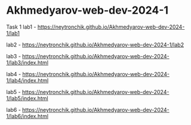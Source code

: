 # Akhmedyarov-web-dev-2024-1
Task 1
lab1 - https://neytronchik.github.io/Akhmedyarov-web-dev-2024-1/lab1

lab2 - https://neytronchik.github.io/Akhmedyarov-web-dev-2024-1/lab2

lab3 - https://neytronchik.github.io/Akhmedyarov-web-dev-2024-1/lab3/index.html

lab4 - https://neytronchik.github.io/Akhmedyarov-web-dev-2024-1/lab4/index.html

lab5 - https://neytronchik.github.io/Akhmedyarov-web-dev-2024-1/lab5/index.html

lab6 - https://neytronchik.github.io/Akhmedyarov-web-dev-2024-1/lab6/index.html
